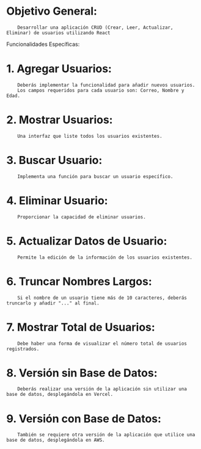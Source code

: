 #   Objetivo General:
        Desarrollar una aplicación CRUD (Crear, Leer, Actualizar, Eliminar) de usuarios utilizando React

Funcionalidades Específicas:

# 1. Agregar Usuarios:
        Deberás implementar la funcionalidad para añadir nuevos usuarios.
        Los campos requeridos para cada usuario son: Correo, Nombre y Edad.

# 2. Mostrar Usuarios:
        Una interfaz que liste todos los usuarios existentes.

# 3. Buscar Usuario:
        Implementa una función para buscar un usuario específico.

# 4. Eliminar Usuario:
        Proporcionar la capacidad de eliminar usuarios. 

# 5. Actualizar Datos de Usuario:
        Permite la edición de la información de los usuarios existentes.

# 6. Truncar Nombres Largos:
        Si el nombre de un usuario tiene más de 10 caracteres, deberás truncarlo y añadir "..." al final.

# 7. Mostrar Total de Usuarios:
        Debe haber una forma de visualizar el número total de usuarios registrados.

# 8. Versión sin Base de Datos:
        Deberás realizar una versión de la aplicación sin utilizar una base de datos, desplegándola en Vercel.

# 9. Versión con Base de Datos: 
        También se requiere otra versión de la aplicación que utilice una base de datos, desplegándola en AWS.